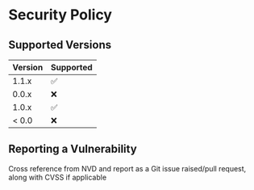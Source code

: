# Security Policy

## Supported Versions

| Version | Supported          |
| ------- | ------------------ |
| 1.1.x   | :white_check_mark: |
| 0.0.x   | :x:                |
| 1.0.x   | :white_check_mark: |
| < 0.0   | :x:                |

## Reporting a Vulnerability

Cross reference from NVD and report as a Git issue raised/pull request, along with CVSS if applicable
